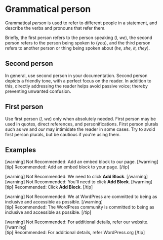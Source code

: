 # Grammatical person

Grammatical *person* is used to refer to different people in a statement, and describe the verbs and pronouns that refer them.

Briefly, the first person refers to the person speaking (*I, we*), the second person refers to the person being spoken to (*you*), and the third person refers to another person or thing being spoken about (*he, she, it, they*).

## Second person

In general, use second person in your documentation. Second person depicts a friendly tone, with a perfect focus on the reader. In addition to this, directly addressing the reader helps avoid passive voice; thereby preventing unwanted confusion.  

## First person

Use first person (*I, we*) only when absolutely needed. First person may be used in quotes, direct references, and personifications. First person plurals such as *we* and *our* may intimidate the reader in some cases. Try to avoid first person plurals, but be cautious if you're using them.

## Examples

[warning] Not Recommended: Add an embed block to our page.  [/warning]  
[tip] Recommended: Add an embed block to your page. [/tip]

[warning] Not Recommended: We need to click **Add Block**.  [/warning]  
[warning] Not Recommended: You'll need to click **Add Block**.  [/warning]  
[tip] Recommended: Click **Add Block**. [/tip]

[warning] Not Recommended: We at WordPress are committed to being as inclusive and accessible as possible.  [/warning]  
[tip] Recommended: The WordPress community is committed to being as inclusive and accessible as possible. [/tip]

[warning] Not Recommended: For additional details, refer our website.  [/warning]  
[tip] Recommended: For additional details, refer WordPress.org  [/tip]
